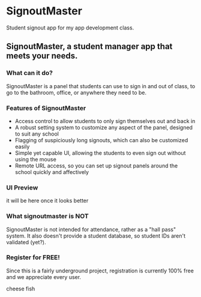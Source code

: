 # SignoutMaster
Student signout app for my app development class.

## SignoutMaster, a student manager app that meets your needs.
### What can it do?
SignoutMaster is a panel that students can use to sign in and out of class, to go to the bathroom, office, or anywhere they need to be.
### Features of SignoutMaster
* Access control to allow students to only sign themselves out and back in
* A robust setting system to customize any aspect of the panel, designed to suit any school
* Flagging of suspiciously long signouts, which can also be customized easily
* Simple yet capable UI, allowing the students to even sign out without using the mouse
* Remote URL access, so you can set up signout panels around the school quickly and affectively
### UI Preview
it will be here once it looks better
### What signoutmaster is NOT
SignoutMaster is not intended for attendance, rather as a "hall pass" system. It also doesn't provide a student database, so student IDs aren't validated (yet?).
### Register for FREE!
Since this is a fairly underground project, registration is currently 100% free and we appreciate every user.

cheese fish
